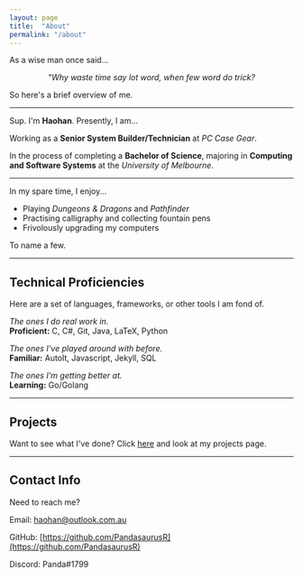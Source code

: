 ```yaml
---
layout: page
title:  "About"
permalink: "/about"
---
```


As a wise man once said...

<p style="text-align: center;"> <i> "Why waste time say lot word, when few word do trick?</i> </p>

So here's a brief overview of me.

---

Sup. I'm **Haohan**. Presently, I am...


Working as a **Senior System Builder/Technician** at _PC Case Gear_. 

In the process of completing a **Bachelor of Science**, majoring in **Computing and Software Systems** at the _University of Melbourne_. 

---

In my spare time, I enjoy...

* Playing  _Dungeons & Dragons_ and _Pathfinder_
* Practising calligraphy and collecting fountain pens
* Frivolously upgrading my computers

To name a few.

---


## Technical Proficiencies  

Here are a set of languages, frameworks, or other tools I am fond of. 

*The ones I do real work in.*  
**Proficient:** C, C#, Git, Java, LaTeX, Python

*The ones I've played around with before.*  
**Familiar:** AutoIt, Javascript, Jekyll, SQL

*The ones I'm getting better at.*  
**Learning:** Go/Golang

---

## Projects

Want to see what I've done? Click [here](/projects) and look at my projects page. 

---

## Contact Info

Need to reach me?

Email: [haohan@outlook.com.au](mailto:haohan@outlook.com.au)

GitHub: [https://github.com/PandasaurusR](https://github.com/PandasaurusR)

Discord: Panda#1799